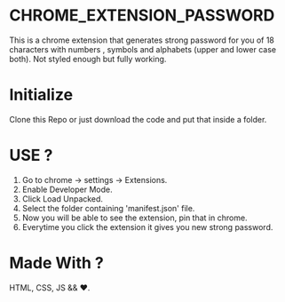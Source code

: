 # CHROME_EXTENSION_PASSWORD
This is a chrome extension that generates strong password for you of 18 characters with numbers , symbols and alphabets (upper and lower case both). Not styled enough but fully working.

# Initialize
Clone this Repo or just download the code and put that inside a folder.

# USE ?
1. Go to chrome -> settings -> Extensions.
2. Enable Developer Mode.
3. Click Load Unpacked.
4. Select the folder containing 'manifest.json' file.
5. Now you will be able to see the extension, pin that in chrome.
6. Everytime you click the extension it gives you new strong password.

# Made With ?
HTML, CSS, JS && ❤️. 
